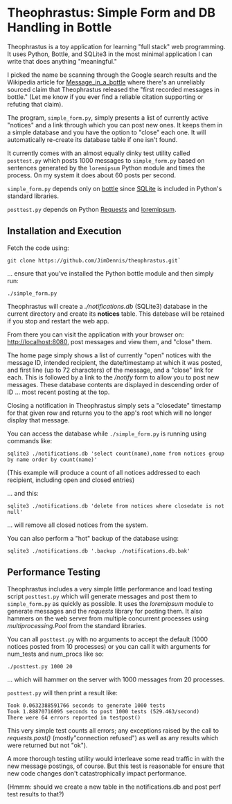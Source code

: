Theophrastus: Simple Form and DB Handling in Bottle
===================================================

Theophrastus is a toy application for learning "full stack" web
programming.  It uses Python, Bottle, and SQLite3 in the most
minimal application I can write that does anything "meaningful."

I picked the name be scanning through the Google search results
and the Wikipedia article for 
[Message_in_a_bottle](http://en.wikipedia.org/wiki/Message_in_a_bottle)
where there's an unreliably sourced claim that Theophrastus released
the "first recorded messages in bottle." (Let me know if you ever find
a reliable citation supporting or refuting that claim).

The program, `simple_form.py`, simply presents a list of currently
active "notices" and a link through which you can post new ones. 
It keeps them in a simple database and you have the option to "close"
each one.  It will automatically re-create its database table if one
isn't found.

It currently comes with an almost equally dinky test utility called
`posttest.py` which posts 1000 messages to `simple_form.py` based
on sentences generated by the `loremipsum` Python module and times
the process. On my system it does about 60 posts per second.

`simple_form.py` depends only on [bottle](http://bottlepy.org/) since
[SQLite](http://www.sqlite.org/) is included in Python's standard
libraries.

`posttest.py` depends on Python [Requests](http://docs.python-requests.org/en/latest/)
and [loremipsum](https://pypi.python.org/pypi/loremipsum/).

Installation and Execution
--------------------------

Fetch the code using:

```
git clone https://github.com/JimDennis/theophrastus.git`
```

... ensure that you've installed the Python bottle module and then
simply run:

```
./simple_form.py
```

Theophrastus will create a _./notifications.db_ (SQLite3) database
in the current directory and create its **notices** table.  This
datebase will be retained if you stop and restart the web app.

From there you can visit the application with your browser on:
[http://localhost:8080](http://localhost:8080/), post messages and
view them, and "close" them.

The home page simply shows a list of currently "open" notices with
the message ID, intended recipient, the date/timestamp at which it
was posted, and first line (up to 72 characters) of the message,
and a "close" link for each. This is followed by a link to the 
_/notify_ form to allow you to post new messages.  These database
contents are displayed in descending order of ID ... most recent
posting at the top.

Closing a notification in Theophrastus simply sets a "closedate"
timestamp for that given row and returns you to the app's root
which will no longer display that message.

You can access the database while `./simple_form.py` is running
using commands like:

```
sqlite3 ./notifications.db 'select count(name),name from notices group by name order by count(name)'
```

(This example will produce a count of all notices addressed to each recipient, including
open and closed entries)


... and this:

```
sqlite3 ./notifications.db 'delete from notices where closedate is not null'
``` 

... will remove all closed notices from the system.

You can also perform a "hot" backup of the database using:

```
sqlite3 ./notifications.db '.backup ./notifications.db.bak'
```


Performance Testing
-------------------

Theophrastus includes a very simple little performance and load testing script 
`posttest.py` which will generate messages and post them to `simple_form.py`
as quickly as possible.  It uses the _loremipsum_ module to generate messages
and the _requests_ library for posting them.  It also hammers on the web server
from multiple concurrent processes using _multiprocessing.Pool_ from the standard
libraries.

You can all `posttest.py` with no arguments to accept the default (1000 notices
posted from 10 processes) or you can call it with arguments for num_tests and
num_procs like so:

``` 
./posttest.py 1000 20
``` 

... which will hammer on the server with 1000 messages from 20 processes. 

`posttest.py` will then print a result like:

``` 
Took 0.0632388591766 seconds to generate 1000 tests
Took 1.88870716095 seconds to post 1000 tests (529.463/second)
There were 64 errors reported in testpost()
``` 

This very simple test counts all errors; any exceptions raised by the call
to _requests.post()_ (mostly"connection refused") as well as any results
which were returned but not "ok").

A more thorough testing utility would interleave some read traffic in with
the new message postings, of course.  But this test is reasonable for ensure
that new code changes don't catastrophically impact performance.

(Hmmm: should we create a new table in the notifications.db and post perf
test results to that?)

